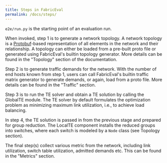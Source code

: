 ```yaml
---
title: Steps in FabricEval
permalink: /docs/steps/
---
```


`e2e/run.py` is the starting point of an evaluation run.

When invoked, step 1 is to generate a network topology. A network topology is a
[Protobuf](https://github.com/protocolbuffers/protobuf)-based representation of
all elements in the network and their relationship. A topology can either be loaded
from a pre-built proto file or generated using FabricEval's builtin topology generator.
More details can be found in the "Topology" section of the documentation.

Step 2 is to generate traffic demands for the network. With the number of end hosts
known from step 1, users can call FabricEval's builtin traffic matrix generator
to generate demands, or again, load from a proto file. More details can be found
in the "Traffic" section.

Step 3 is to run the TE solver and obtain a TE solution by calling the GlobalTE
module. The TE solver by default formulates the optimization problem as
minimizing maximum link utilization, i.e., to achieve load balancing.

In step 4, the TE solution is passed in from the previous stage and prepared for
group reduction. The LocalTE component installs the reduced groups into switches,
where each switch is modeled by a `Node` class (see Topology section).

The final step(s) collect various metric from the network, including link utilization,
switch table utilization, admitted demands etc. This can be found in the "Metrics"
section.
